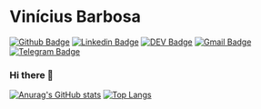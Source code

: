 # Vinícius Barbosa


[![Github Badge](https://img.shields.io/badge/-Github-000?style=flat-square&logo=Github&logoColor=white&link=https://github.com/Vinibrb)](https://github.com/Vinibrb)
[![Linkedin Badge](https://img.shields.io/badge/-LinkedIn-blue?style=flat-square&logo=Linkedin&logoColor=white&link=https://www.linkedin.com/in/vinibrb/)](https://www.linkedin.com/in/vinibrb/)
[![DEV Badge](https://img.shields.io/badge/-DEV.to-000?style=flat-square&logo=dev.to&logoColor=white&link=https://dev.to/vinibrb)](https://dev.to/vinibrb)
[![Gmail Badge](https://img.shields.io/badge/-Gmail-c14438?style=flat-square&logo=Gmail&logoColor=white&link=mailto:vinibrb@gmail.com)](mailto:vinibrb@gmail.com)
[![Telegram Badge](https://img.shields.io/badge/-Telegram-1ca0f1?style=flat-square&labelColor=1ca0f1&logo=telegram&logoColor=white&link=https://t.me/vinibrb)](https://t.me/vinibrb)


### Hi there 👋


[![Anurag's GitHub stats](https://github-readme-stats.vercel.app/api?username=Vinibrb&theme=synthwave&show_icons=true?count_private=true)](https://github.com/anuraghazra/github-readme-stats)
[![Top Langs](https://github-readme-stats.vercel.app/api/top-langs/?username=Vinibrb&layout=compact)](https://github.com/anuraghazra/github-readme-stats)

<!--
**Vinibrb/Vinibrb** is a ✨ _special_ ✨ repository because its `README.md` (this file) appears on your GitHub profile.

Here are some ideas to get you started:

- 🔭 I’m currently working on ...
- 🌱 I’m currently learning ...
- 👯 I’m looking to collaborate on ...
- 🤔 I’m looking for help with ...
- 💬 Ask me about ...
- 📫 How to reach me: ...
- 😄 Pronouns: ...
- ⚡ Fun fact: ...
-->

